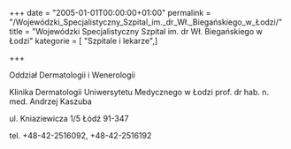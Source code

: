 +++
date = "2005-01-01T00:00:00+01:00"
permalink = "/Wojewódzki_Specjalistyczny_Szpital_im._dr_Wł._Biegańskiego_w_Łodzi/"
title = "Wojewódzki Specjalistyczny Szpital im. dr Wł. Biegańskiego w Łodzi"
kategorie = [ "Szpitale i lekarze",]

+++

Oddział Dermatologii i Wenerologii

Klinika Dermatologii Uniwersytetu Medycznego w Łodzi
prof. dr hab. n. med. Andrzej Kaszuba

ul. Kniaziewicza 1/5
Łódź 91-347

tel. +48-42-2516092, +48-42-2516192
